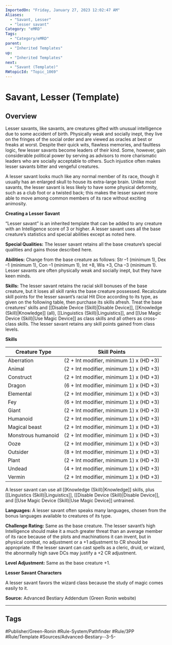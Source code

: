 ```yaml
---
ImportedOn: "Friday, January 27, 2023 12:02:47 AM"
Aliases:
  - "Savant, Lesser"
  - "lesser savant"
Category: "eMRD"
Tags:
  - "Category/eMRD"
parent:
  - "Inherited Templates"
up:
  - "Inherited Templates"
next:
  - "Savant (Template)"
RWtopicId: "Topic_1069"
---
```

# Savant, Lesser (Template)
## Overview
Lesser savants, like savants, are creatures gifted with unusual intelligence due to some accident of birth. Physically weak and socially inept, they live on the fringes of the social order and are viewed as oracles at best or freaks at worst. Despite their quick wits, flawless memories, and faultless logic, few lesser savants become leaders of their kind. Some, however, gain considerable political power by serving as advisors to more charismatic leaders who are socially acceptable to others. Such injustice often makes lesser savants bitter and vengeful creatures.

A lesser savant looks much like any normal member of its race, though it usually has an enlarged skull to house its extra-large brain. Unlike most savants, the lesser savant is less likely to have some physical deformity, such as a club foot or a twisted back; this makes the lesser savant more able to move among common members of its race without exciting animosity.

**Creating a Lesser Savant**

“Lesser savant” is an inherited template that can be added to any creature with an Intelligence score of 3 or higher. A lesser savant uses all the base creature’s statistics and special abilities except as noted here.

**Special Qualities:** The lesser savant retains all the base creature’s special qualities and gains those described here.

**Abilities:** Change from the base creature as follows: Str –1 (minimum 1), Dex –1 (minimum 1), Con –1 (minimum 1), Int +8, Wis +3, Cha –3 (minimum 1). Lesser savants are often physically weak and socially inept, but they have keen minds.

**Skills:** The lesser savant retains the racial skill bonuses of the base creature, but it loses all skill ranks the base creature possessed. Recalculate skill points for the lesser savant’s racial Hit Dice according to its type, as given on the following table, then purchase its skills afresh. Treat the base creatures’ skills and [[Disable Device (Skill)|Disable Device]], [[Knowledge (Skill)|Knowledge]] (all), [[Linguistics (Skill)|Linguistics]], and [[Use Magic Device (Skill)|Use Magic Device]] as class skills and all others as cross-class skills. The lesser savant retains any skill points gained from class levels.

**Skills**


| **Creature Type** | **Skill Points** |
|---|---|
| Aberration | (2 + Int modifier, minimum 1) x (HD +3) |
| Animal | (2 + Int modifier, minimum 1) x (HD +3) |
| Construct | (2 + Int modifier, minimum 1) x (HD +3) |
| Dragon | (6 + Int modifier, minimum 1) x (HD +3) |
| Elemental | (2 + Int modifier, minimum 1) x (HD +3) |
| Fey | (6 + Int modifier, minimum 1) x (HD +3) |
| Giant | (2 + Int modifier, minimum 1) x (HD +3) |
| Humanoid | (2 + Int modifier, minimum 1) x (HD +3) |
| Magical beast | (2 + Int modifier, minimum 1) x (HD +3) |
| Monstrous humanoid | (2 + Int modifier, minimum 1) x (HD +3) |
| Ooze | (2 + Int modifier, minimum 1) x (HD +3) |
| Outsider | (8 + Int modifier, minimum 1) x (HD +3) |
| Plant | (2 + Int modifier, minimum 1) x (HD +3) |
| Undead | (4 + Int modifier, minimum 1) x (HD +3) |
| Vermin | (2 + Int modifier, minimum 1) x (HD +3) |

A lesser savant can use all [[Knowledge (Skill)|Knowledge]] skills, plus [[Linguistics (Skill)|Linguistics]], [[Disable Device (Skill)|Disable Device]], and [[Use Magic Device (Skill)|Use Magic Device]] untrained.

**Languages:** A lesser savant often speaks many languages, chosen from the bonus languages available to creatures of its type.

**Challenge Rating:** Same as the base creature. The lesser savant’s high Intelligence should make it a much greater threat than an average member of its race because of the plots and machinations it can invent, but in physical combat, no adjustment or a +1 adjustment to CR should be appropriate. If the lesser savant can cast spells as a cleric, druid, or wizard, the abnormally high save DCs may justify a +2 CR adjustment.

**Level Adjustment:** Same as the base creature +1.

**Lesser Savant Characters**

A lesser savant favors the wizard class because the study of magic comes easily to it.

**Source:** Advanced Bestiary Addendum (Green Ronin website)


---
## Tags
#Publisher/Green-Ronin #Rule-System/Pathfinder #Rule/3PP #Rule/Template #Sources/Advanced-Bestiary--3-5-

